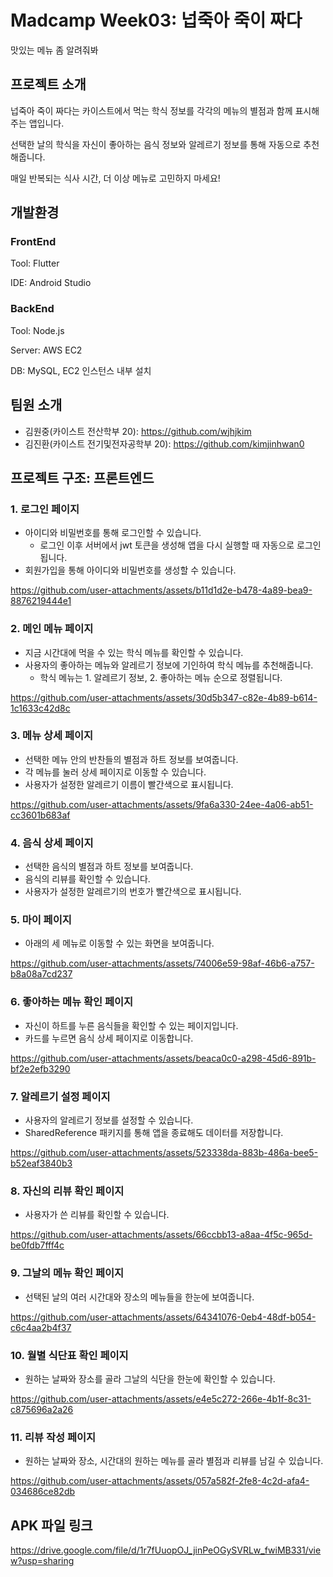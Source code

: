 # Madcamp Week03: 넙죽아 죽이 짜다

맛있는 메뉴 좀 알려줘봐

## 프로젝트 소개

넙죽아 죽이 짜다는 카이스트에서 먹는 학식 정보를 각각의 메뉴의 별점과 함께 표시해 주는 앱입니다.

선택한 날의 학식을 자신이 좋아하는 음식 정보와 알레르기 정보를 통해 자동으로 추천해줍니다.

매일 반복되는 식사 시간, 더 이상 메뉴로 고민하지 마세요!

## 개발환경

### FrontEnd

Tool: Flutter

IDE: Android Studio

### BackEnd

Tool: Node.js

Server: AWS EC2

DB: MySQL, EC2 인스턴스 내부 설치

## 팀원 소개

- 김원중(카이스트 전산학부 20): https://github.com/wjhjkim
- 김진환(카이스트 전기및전자공학부 20):   https://github.com/kimjinhwan0

## 프로젝트 구조: 프론트엔드

### 1. 로그인 페이지

- 아이디와 비밀번호를 통해 로그인할 수 있습니다.
    - 로그인 이후 서버에서 jwt 토큰을 생성해 앱을 다시 실행할 때 자동으로 로그인됩니다.
- 회원가입을 통해 아이디와 비밀번호를 생성할 수 있습니다.
    
https://github.com/user-attachments/assets/b11d1d2e-b478-4a89-bea9-8876219444e1
    

### 2. 메인 메뉴 페이지

- 지금 시간대에 먹을 수 있는 학식 메뉴를 확인할 수 있습니다.
- 사용자의 좋아하는 메뉴와 알레르기 정보에 기인하여 학식 메뉴를 추천해줍니다.
    - 학식 메뉴는  1. 알레르기 정보, 2. 좋아하는 메뉴 순으로 정렬됩니다.
    
https://github.com/user-attachments/assets/30d5b347-c82e-4b89-b614-1c1633c42d8c
    

### 3. 메뉴 상세 페이지

- 선택한 메뉴 안의 반찬들의 별점과 하트 정보를 보여줍니다.
- 각 메뉴를 눌러 상세 페이지로 이동할 수 있습니다.
- 사용자가 설정한 알레르기 이름이 빨간색으로 표시됩니다.
    
https://github.com/user-attachments/assets/9fa6a330-24ee-4a06-ab51-cc3601b683af
    

### 4. 음식 상세 페이지

- 선택한 음식의 별점과 하트 정보를 보여줍니다.
- 음식의 리뷰를 확인할 수 있습니다.
- 사용자가 설정한 알레르기의 번호가 빨간색으로 표시됩니다.

[]()

### 5. 마이 페이지

- 아래의 세 메뉴로 이동할 수 있는 화면을 보여줍니다.
    
https://github.com/user-attachments/assets/74006e59-98af-46b6-a757-b8a08a7cd237
    

### 6. 좋아하는 메뉴 확인 페이지

- 자신이 하트를 누른 음식들을 확인할 수 있는 페이지입니다.
- 카드를 누르면 음식 상세 페이지로 이동합니다.
    
https://github.com/user-attachments/assets/beaca0c0-a298-45d6-891b-bf2e2efb3290
    

### 7. 알레르기 설정 페이지

- 사용자의 알레르기 정보를 설정할 수 있습니다.
- SharedReference 패키지를 통해 앱을 종료해도 데이터를 저장합니다.
    
https://github.com/user-attachments/assets/523338da-883b-486a-bee5-b52eaf3840b3
    

### 8. 자신의 리뷰 확인 페이지

- 사용자가 쓴 리뷰를 확인할 수 있습니다.
    
https://github.com/user-attachments/assets/66ccbb13-a8aa-4f5c-965d-be0fdb7fff4c
    

### 9. 그날의 메뉴 확인 페이지

- 선택된 날의 여러 시간대와 장소의 메뉴들을 한눈에 보여줍니다.
    
https://github.com/user-attachments/assets/64341076-0eb4-48df-b054-c6c4aa2b4f37
    

### 10. 월별 식단표 확인 페이지

- 원하는 날짜와 장소를 골라 그날의 식단을 한눈에 확인할 수 있습니다.
    
https://github.com/user-attachments/assets/e4e5c272-266e-4b1f-8c31-c875696a2a26

    

### 11. 리뷰 작성 페이지

- 원하는 날짜와 장소, 시간대의 원하는 메뉴를 골라 별점과 리뷰를 남길 수 있습니다.
    
https://github.com/user-attachments/assets/057a582f-2fe8-4c2d-afa4-034686ce82db

## APK 파일 링크

https://drive.google.com/file/d/1r7fUuopOJ_jinPeOGySVRLw_fwiMB331/view?usp=sharing
